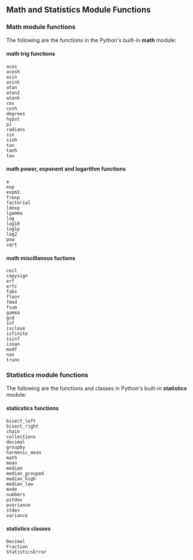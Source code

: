 
## Math and Statistics Module Functions
### Math module functions

The following are the functions in the Python's built-in **math** module:
#### math trig functions

```
acos
acosh
asin
asinh
atan
atan2
atanh
cos
cosh
degrees
hypot
pi
radians
sin
sinh
tan
tanh
tau
```

#### math power, exponent and logarithm functions

```
e
exp
expm1
frexp
factorial
ldexp
lgamma
log
log10
log1p
log2
pow
sqrt
```

#### math miscillanous fuctions

```
ceil
copysign
erf
erfc
fabs
floor
fmod
fsum
gamma
gcd
inf
isclose
isfinite
isinf
isnan
modf
nan
trunc
```
### Statistics module functions

The following are the functions and classes in Python's built-in **statistics** module:
#### staticstics functions

```
bisect_left
bisect_right
chain
collections
decimal
groupby
harmonic_mean
math
mean
median
median_grouped
median_high
median_low
mode
numbers
pstdev
pvariance
stdev
variance
 ```
#### statistics classes

```
Decimal
Fraction
StatisticsError
```
 

